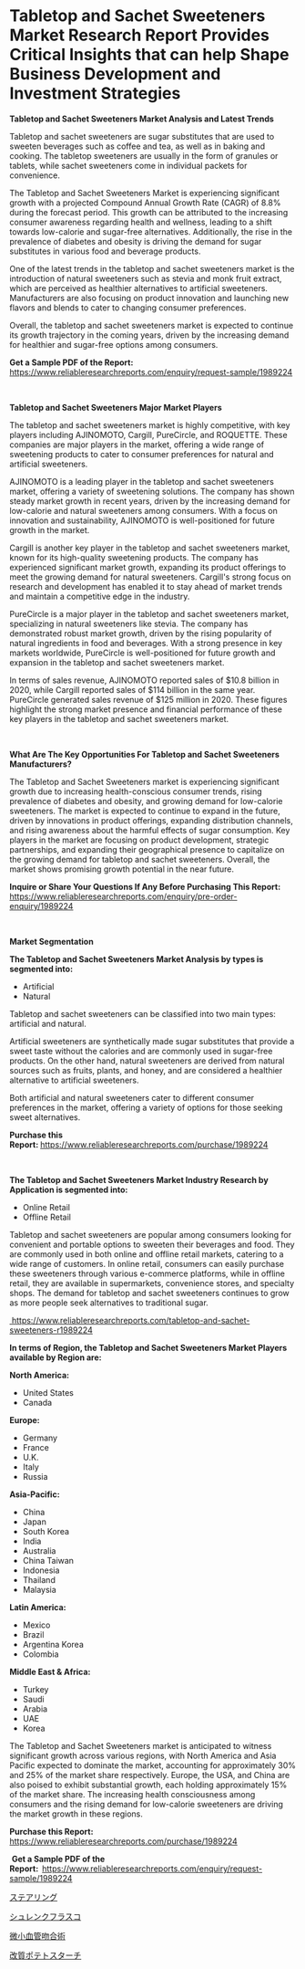 <p><h1>Tabletop and Sachet Sweeteners Market Research Report Provides Critical Insights that can help Shape Business Development and Investment Strategies</h1></p><p><strong>Tabletop and Sachet Sweeteners Market Analysis and Latest Trends</strong></p>
<p><p>Tabletop and sachet sweeteners are sugar substitutes that are used to sweeten beverages such as coffee and tea, as well as in baking and cooking. The tabletop sweeteners are usually in the form of granules or tablets, while sachet sweeteners come in individual packets for convenience.</p><p>The Tabletop and Sachet Sweeteners Market is experiencing significant growth with a projected Compound Annual Growth Rate (CAGR) of 8.8% during the forecast period. This growth can be attributed to the increasing consumer awareness regarding health and wellness, leading to a shift towards low-calorie and sugar-free alternatives. Additionally, the rise in the prevalence of diabetes and obesity is driving the demand for sugar substitutes in various food and beverage products.</p><p>One of the latest trends in the tabletop and sachet sweeteners market is the introduction of natural sweeteners such as stevia and monk fruit extract, which are perceived as healthier alternatives to artificial sweeteners. Manufacturers are also focusing on product innovation and launching new flavors and blends to cater to changing consumer preferences.</p><p>Overall, the tabletop and sachet sweeteners market is expected to continue its growth trajectory in the coming years, driven by the increasing demand for healthier and sugar-free options among consumers.</p></p>
<p><strong>Get a Sample PDF of the Report:&nbsp;</strong> <a href="https://www.reliableresearchreports.com/enquiry/request-sample/1989224">https://www.reliableresearchreports.com/enquiry/request-sample/1989224</a></p>
<p>&nbsp;</p>
<p><strong>Tabletop and Sachet Sweeteners Major Market Players</strong></p>
<p><p>The tabletop and sachet sweeteners market is highly competitive, with key players including AJINOMOTO, Cargill, PureCircle, and ROQUETTE. These companies are major players in the market, offering a wide range of sweetening products to cater to consumer preferences for natural and artificial sweeteners.</p><p>AJINOMOTO is a leading player in the tabletop and sachet sweeteners market, offering a variety of sweetening solutions. The company has shown steady market growth in recent years, driven by the increasing demand for low-calorie and natural sweeteners among consumers. With a focus on innovation and sustainability, AJINOMOTO is well-positioned for future growth in the market.</p><p>Cargill is another key player in the tabletop and sachet sweeteners market, known for its high-quality sweetening products. The company has experienced significant market growth, expanding its product offerings to meet the growing demand for natural sweeteners. Cargill's strong focus on research and development has enabled it to stay ahead of market trends and maintain a competitive edge in the industry.</p><p>PureCircle is a major player in the tabletop and sachet sweeteners market, specializing in natural sweeteners like stevia. The company has demonstrated robust market growth, driven by the rising popularity of natural ingredients in food and beverages. With a strong presence in key markets worldwide, PureCircle is well-positioned for future growth and expansion in the tabletop and sachet sweeteners market.</p><p>In terms of sales revenue, AJINOMOTO reported sales of $10.8 billion in 2020, while Cargill reported sales of $114 billion in the same year. PureCircle generated sales revenue of $125 million in 2020. These figures highlight the strong market presence and financial performance of these key players in the tabletop and sachet sweeteners market.</p></p>
<p>&nbsp;</p>
<p><strong>What Are The Key Opportunities For Tabletop and Sachet Sweeteners Manufacturers?</strong></p>
<p><p>The Tabletop and Sachet Sweeteners market is experiencing significant growth due to increasing health-conscious consumer trends, rising prevalence of diabetes and obesity, and growing demand for low-calorie sweeteners. The market is expected to continue to expand in the future, driven by innovations in product offerings, expanding distribution channels, and rising awareness about the harmful effects of sugar consumption. Key players in the market are focusing on product development, strategic partnerships, and expanding their geographical presence to capitalize on the growing demand for tabletop and sachet sweeteners. Overall, the market shows promising growth potential in the near future.</p></p>
<p><strong>Inquire or Share Your Questions If Any Before Purchasing This Report:</strong> <a href="https://www.reliableresearchreports.com/enquiry/pre-order-enquiry/1989224">https://www.reliableresearchreports.com/enquiry/pre-order-enquiry/1989224</a></p>
<p>&nbsp;</p>
<p><strong>Market Segmentation</strong></p>
<p><strong>The Tabletop and Sachet Sweeteners Market Analysis by types is segmented into:</strong></p>
<p><ul><li>Artificial</li><li>Natural</li></ul></p>
<p><p>Tabletop and sachet sweeteners can be classified into two main types: artificial and natural. </p><p>Artificial sweeteners are synthetically made sugar substitutes that provide a sweet taste without the calories and are commonly used in sugar-free products. On the other hand, natural sweeteners are derived from natural sources such as fruits, plants, and honey, and are considered a healthier alternative to artificial sweeteners. </p><p>Both artificial and natural sweeteners cater to different consumer preferences in the market, offering a variety of options for those seeking sweet alternatives.</p></p>
<p><strong>Purchase this Report:&nbsp;</strong><a href="https://www.reliableresearchreports.com/purchase/1989224">https://www.reliableresearchreports.com/purchase/1989224</a></p>
<p>&nbsp;</p>
<p><strong>The Tabletop and Sachet Sweeteners Market Industry Research by Application is segmented into:</strong></p>
<p><ul><li>Online Retail</li><li>Offline Retail</li></ul></p>
<p><p>Tabletop and sachet sweeteners are popular among consumers looking for convenient and portable options to sweeten their beverages and food. They are commonly used in both online and offline retail markets, catering to a wide range of customers. In online retail, consumers can easily purchase these sweeteners through various e-commerce platforms, while in offline retail, they are available in supermarkets, convenience stores, and specialty shops. The demand for tabletop and sachet sweeteners continues to grow as more people seek alternatives to traditional sugar.</p></p>
<p><a href="https://www.reliableresearchreports.com/tabletop-and-sachet-sweeteners-r1989224">&nbsp;https://www.reliableresearchreports.com/tabletop-and-sachet-sweeteners-r1989224</a></p>
<p><strong>In terms of Region, the Tabletop and Sachet Sweeteners Market Players available by Region are:</strong></p>
<p>
    <p> <strong> North America: </strong>
        <ul>
            <li>United States</li>
            <li>Canada</li>
        </ul>
        </p> 
    <p> <strong> Europe: </strong>
        <ul>
            <li>Germany</li>
            <li>France</li>
            <li>U.K.</li>
            <li>Italy</li>
            <li>Russia</li>
        </ul>
        </p> 
    <p> <strong> Asia-Pacific: </strong>
        <ul>
            <li>China</li>
            <li>Japan</li>
            <li>South Korea</li>
            <li>India</li>
            <li>Australia</li>
            <li>China Taiwan</li>
            <li>Indonesia</li>
            <li>Thailand</li>
            <li>Malaysia</li>
        </ul>
        </p> 
    <p> <strong> Latin America: </strong>
        <ul>
            <li>Mexico</li>
            <li>Brazil</li>
            <li>Argentina Korea</li>
            <li>Colombia</li>
        </ul>
        </p> 
    <p> <strong> Middle East & Africa: </strong>
        <ul>
            <li>Turkey</li>
            <li>Saudi</li>
            <li>Arabia</li>
            <li>UAE</li>
            <li>Korea</li>
        </ul>
    </p>
    </p>
<p><p>The Tabletop and Sachet Sweeteners market is anticipated to witness significant growth across various regions, with North America and Asia Pacific expected to dominate the market, accounting for approximately 30% and 25% of the market share respectively. Europe, the USA, and China are also poised to exhibit substantial growth, each holding approximately 15% of the market share. The increasing health consciousness among consumers and the rising demand for low-calorie sweeteners are driving the market growth in these regions.</p></p>
<p><strong>Purchase this Report: </strong><a href="https://www.reliableresearchreports.com/purchase/1989224">https://www.reliableresearchreports.com/purchase/1989224</a></p>
<p>&nbsp;<strong>Get a Sample PDF of the Report:&nbsp;&nbsp;</strong><a href="https://www.reliableresearchreports.com/enquiry/request-sample/1989224">https://www.reliableresearchreports.com/enquiry/request-sample/1989224</a></p>
<p><strong></strong></p>
<p><p><a href="https://medium.com/@lawrencewatkins654/%E5%B8%82%E5%A0%B4%E3%82%92%E3%83%AA%E3%83%BC%E3%83%89%E3%81%99%E3%82%8B-%E5%B8%82%E5%A0%B4%E3%82%B7%E3%82%A7%E3%82%A2-%E5%B8%82%E5%A0%B4%E5%8B%95%E5%90%91-%E3%81%8A%E3%82%88%E3%81%B3%E5%B0%86%E6%9D%A5%E3%81%AE%E6%88%90%E9%95%B7%E3%81%AE%E6%8E%A2%E7%A9%B6-af9e9dd3bd0c">ステアリング</a></p><p><a href="https://github.com/nemesis2824/Market-Research-Report-List-1/blob/main/465305319936.md">シュレンクフラスコ</a></p><p><a href="https://medium.com/@leigh4852023/%E5%BE%AE%E5%B0%8F%E8%A1%80%E7%AE%A1%E5%90%BB%E5%90%88%E5%B8%82%E5%A0%B4%E5%88%86%E6%9E%90-%E5%85%B6cagr-%E5%B8%82%E5%A0%B4%E7%B4%B0%E5%88%86%E5%92%8C%E5%85%A8%E7%90%83%E8%A1%8C%E6%A5%AD%E6%A6%82%E6%B3%81-cce13ed47461">微小血管吻合術</a></p><p><a href="https://medium.com/@samirmayert28/%E6%94%B9%E8%89%AF%E3%81%95%E3%82%8C%E3%81%9F%E3%83%9D%E3%83%86%E3%83%88%E3%81%A7%E3%82%93%E3%81%B6%E5%B8%82%E5%A0%B4%E3%83%AC%E3%83%9D%E3%83%BC%E3%83%88%E3%81%AF-%E3%81%93%E3%81%AE%E5%B8%82%E5%A0%B4%E3%81%AE%E6%9C%80%E6%96%B0%E5%8B%95%E5%90%91%E3%81%A8%E6%88%90%E9%95%B7%E6%A9%9F%E4%BC%9A%E3%82%92%E6%98%8E%E3%82%89%E3%81%8B%E3%81%AB%E3%81%97%E3%81%A6%E3%81%84%E3%81%BE%E3%81%99-07b0487de31f">改質ポテトスターチ</a></p></p>